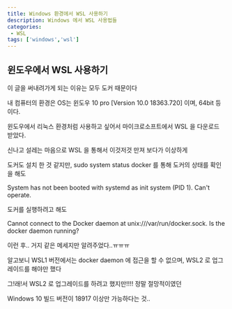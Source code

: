 ```yaml
---
title: Windows 환경에서 WSL 사용하기
description: Windows 에서 WSL 사용법들
categories:
 - WSL
tags: ['windows','wsl']
---
```



<!-- more -->

## 윈도우에서 WSL 사용하기

이 글을 써내려가게 되는 이유는 모두 도커 때문이다

내 컴퓨터의 환경은 OS는 윈도우 10 pro [Version 10.0 18363.720] 이며, 64bit 등 이다.

윈도우에서 리눅스 환경처럼 사용하고 싶어서 마이크로소프트에서 WSL 을 다운로드 받았다.

신나고 설레는 마음으로 WSL 을 통해서 이것저것 만져 보다가 이상하게 

도커도 설치 한 것 같지만, sudo system status docker 를 통해 도커의 상태를 확인을 해도

System has not been booted with systemd as init system (PID 1). Can't operate.

도커를 실행하려고 해도

Cannot connect to the Docker daemon at unix:///var/run/docker.sock. Is the docker daemon running?

이런 후.. 거지 같은 메세지만 알려주었다..ㅠㅠㅠ 

알고보니 WSL1 버전에서는 docker daemon 에 접근을 할 수 없으며, WSL2 로 업그레이드를 해야만 했다

그!래!서 WSL2 로 업그레이드를 하려고 했지만!!!! 정말 절망적이였던

Windows 10 빌드 버전이 18917 이상만 가능하다는 것..



